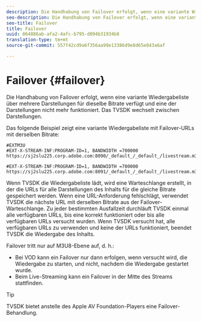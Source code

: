 ```yaml
---
description: Die Handhabung von Failover erfolgt, wenn eine variante Wiedergabeliste über mehrere Darstellungen für dieselbe Bitrate verfügt und eine der Darstellungen nicht mehr funktioniert. Das TVSDK wechselt zwischen Darstellungen.
seo-description: Die Handhabung von Failover erfolgt, wenn eine variante Wiedergabeliste über mehrere Darstellungen für dieselbe Bitrate verfügt und eine der Darstellungen nicht mehr funktioniert. Das TVSDK wechselt zwischen Darstellungen.
seo-title: Failover
title: Failover
uuid: 064886ab-afa2-4afc-b795-d094b31934b8
translation-type: tm+mt
source-git-commit: 557f42cd9a6f356aa99e13386d9e8d65e043a6af

---
```



# Failover {#failover}

Die Handhabung von Failover erfolgt, wenn eine variante Wiedergabeliste über mehrere Darstellungen für dieselbe Bitrate verfügt und eine der Darstellungen nicht mehr funktioniert. Das TVSDK wechselt zwischen Darstellungen.

Das folgende Beispiel zeigt eine variante Wiedergabeliste mit Failover-URLs mit derselben Bitrate:

```
#EXTM3U
#EXT-X-STREAM-INF:PROGRAM-ID=1, BANDWIDTH =700000
https://sj2slu225.corp.adobe.com:8090/_default_/_default_/livestream.m3u8   

#EXT-X-STREAM-INF:PROGRAM-ID=1, BANDWIDTH =700000
https://sj2slu225.corp.adobe.com:8091/_default_/_default_/livestream.m3u8
```

Wenn TVSDK die Wiedergabeliste lädt, wird eine Warteschlange erstellt, in der die URLs für alle Darstellungen des Inhalts für die gleiche Bitrate gespeichert werden. Wenn eine URL-Anforderung fehlschlägt, verwendet TVSDK die nächste URL mit derselben Bitrate aus der Failover-Warteschlange. Zu jeder bestimmten Ausfallzeit durchläuft TVSDK einmal alle verfügbaren URLs, bis eine korrekt funktioniert oder bis alle verfügbaren URLs versucht wurden. Wenn TVSDK versucht hat, alle verfügbaren URLs zu verwenden und keine der URLs funktioniert, beendet TVSDK die Wiedergabe des Inhalts.

Failover tritt nur auf M3U8-Ebene auf, d. h.:

* Bei VOD kann ein Failover nur dann erfolgen, wenn versucht wird, die Wiedergabe zu starten, und nicht, nachdem die Wiedergabe gestartet wurde.
* Beim Live-Streaming kann ein Failover in der Mitte des Streams stattfinden.

>[!TIP]
>
>TVSDK bietet anstelle des Apple AV Foundation-Players eine Failover-Behandlung.